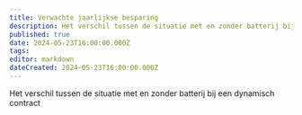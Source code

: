 ```yaml
---
title: Verwachte jaarlijkse besparing
description: Het verschil tussen de situatie met en zonder batterij bij een dynamisch contract
published: true
date: 2024-05-23T16:00:00.000Z
tags: 
editor: markdown
dateCreated: 2024-05-23T16:00:00.000Z
---
```


Het verschil tussen de situatie met en zonder batterij bij een dynamisch contract
